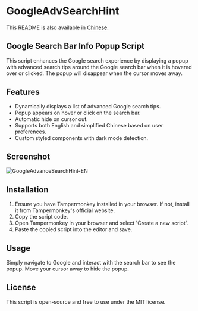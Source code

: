 # GoogleAdvSearchHint

This README is also available in [Chinese](README_CN.md).

## Google Search Bar Info Popup Script

This script enhances the Google search experience by displaying a popup with advanced search tips around the Google search bar when it is hovered over or clicked. The popup will disappear when the cursor moves away.

## Features

- Dynamically displays a list of advanced Google search tips.
- Popup appears on hover or click on the search bar.
- Automatic hide on cursor out.
- Supports both English and simplified Chinese based on user preferences.
- Custom styled components with dark mode detection.

## Screenshot

![GoogleAdvanceSearchHint-EN](https://github.com/penn201500/GoogleAdvSearchHint/blob/main/GoogleAdvanceSearchHint-EN.gif)

## Installation

1. Ensure you have Tampermonkey installed in your browser. If not, install it from Tampermonkey's official website.
2. Copy the script code.
3. Open Tampermonkey in your browser and select 'Create a new script'.
4. Paste the copied script into the editor and save.

## Usage

Simply navigate to Google and interact with the search bar to see the popup.
Move your cursor away to hide the popup.

## License

This script is open-source and free to use under the MIT license.
